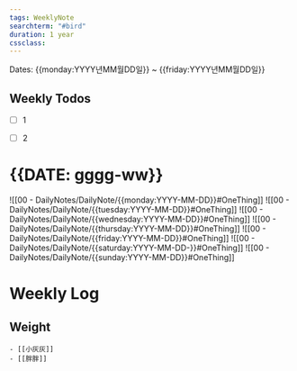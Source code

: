 ```yaml
---
tags: WeeklyNote
searchterm: "#bird"
duration: 1 year
cssclass: 
---
```


Dates: {{monday:YYYY년MM월DD일}} ~ {{friday:YYYY년MM월DD일}}

## Weekly Todos
- [ ] 1
- [ ] 2


# {{DATE: gggg-ww}}
![[00 - DailyNotes/DailyNote/{{monday:YYYY-MM-DD}}#OneThing]] 
![[00 - DailyNotes/DailyNote/{{tuesday:YYYY-MM-DD}}#OneThing]]
![[00 - DailyNotes/DailyNote/{{wednesday:YYYY-MM-DD}}#OneThing]] 
![[00 - DailyNotes/DailyNote/{{thursday:YYYY-MM-DD}}#OneThing]] 
![[00 - DailyNotes/DailyNote/{{friday:YYYY-MM-DD}}#OneThing]] 
![[00 - DailyNotes/DailyNote/{{saturday:YYYY-MM-DD-}}#OneThing]] 
![[00 - DailyNotes/DailyNote/{{sunday:YYYY-MM-DD}}#OneThing]] 

# Weekly Log
## Weight
```ad-kanban
- [[小灰灰]]
- [[胖胖]]
```
